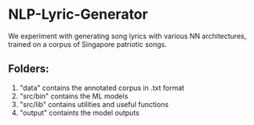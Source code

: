 # NLP-Lyric-Generator

We experiment with generating song lyrics with various NN architectures, trained on a corpus of Singapore patriotic songs.

## Folders:
1. "data" contains the annotated corpus in .txt format
2. "src/bin" contains the ML models
3. "src/lib" contains utilities and useful functions
4. "output" containts the model outputs
